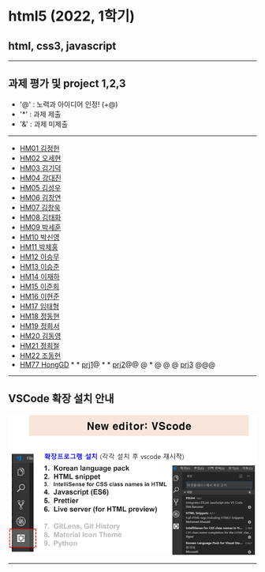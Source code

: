 # html5 (2022, 1학기)
## html, css3, javascript
---
## 과제 평가 및 project 1,2,3
- '@' : 노력과 아이디어 인정! (+@)
- '*' : 과제 제출 
- '&' : 과제 미제출 
***
- [HM01	김정헌](https://github.com/jhkedwardkim/HM01)
- [HM02	오세현](https://github.com/Ohsaehyeon/hm02)
- [HM03	김기덕](https://github.com/DDUCKI/hm03)
- [HM04	강대진](https://github.com/ijdaejin/HM04)
- [HM05	김성우](https://github.com/Gukdoli/HM05)
- [HM06	김창연](https://github.com/ckddus/HM06)
- [HM07	김창욱](https://github.com/HM0007/hm07)
- [HM08	김태화](https://github.com/TAaHwa/HM08)
- [HM09	박세훈](https://github.com/uooyas/hm09)
- [HM10	박신영](https://github.com/zachpaul7/HM10)
- [HM11	박제홍](https://github.com/qkrwpghd27/HM11)
- [HM12	이승무](https://github.com/seungmoo2901/HM12)
- [HM13	이승준](https://github.com/q1w2e3r4god/HM13)
- [HM14	이재하](https://github.com/wogk0012/hm14)
- [HM15	이준희](https://github.com/LJunHee/HM15)
- [HM16	이현준](https://github.com/junlee00/HM16)
- [HM17	임태형](https://github.com/vmvvmvvmv/HM17)
- [HM18	정동현](https://github.com/hm18donghyun/HM18)
- [HM19	정희서](https://github.com/HiSeoJeong/HM19)
- [HM20	김동영](https://github.com/badaral/HM20)
- [HM21	정희철](https://github.com/JeongHC/hm21)
- [HM22 조동현](https://github.com/Jodonghyun/HM22)
- [HM77 HongGD](https://github.com/honggd/hm20) * * [prj1](http://chaos.inje.ac.kr:3030/hm/project/hm20/hm20_rpt01.html)@ * * [prj2](http://chaos.inje.ac.kr:3030/hm/project2/hm20/hm20_rpt02.html)@@ @ * @ @ @ [prj3](http://chaos.inje.ac.kr:3030/hm/project3/hm20/hm20_rpt03.html) @@@
***
## VSCode 확장 설치 안내 

![VSCode 확장 설치 안내](https://github.com/Redwoods/html5/blob/master/vscode_extensions.png)
***
